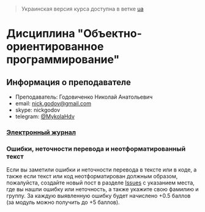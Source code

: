 > Украинская версия курса доступна в ветке [ua](oop/tree/ua)

# Дисциплина "Объектно-ориентированное программирование"

## Информация о преподавателе
- Преподаватель: Годовиченко Николай Анатольевич
- email: nick.godov@gmail.com
- skype: nickgodov
- telegram: [@MykolaHdv](https://t.me/MykolaHdv)

### [Электронный журнал](http://opu.ua)

### Ошибки, неточности перевода и неотформатированный текст

Если вы заметили ошибки и неточности перевода в тексте или в коде, а также если текст или код неотформатирован должным образом, пожалуйста, создайте новый пост в разделе [Issues](https://github.com/MykolaHodovychenko/oop/issues) с указанием места, где вы нашли ошибку или неточность, а также укажите свою фамилию и группу. За каждую выявленную ошибку будет начислено +0.5 баллов (за модуль можно получить до +5 баллов).
